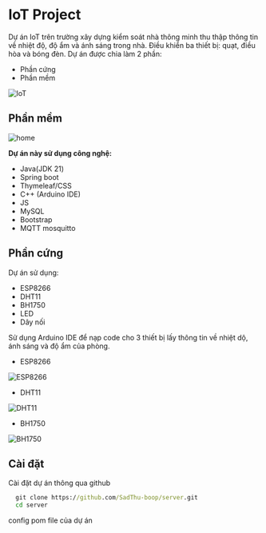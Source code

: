 # IoT Project
Dự án IoT trên trường xây dựng kiểm soát nhà thông minh thu thập thông tin về nhiệt độ, độ ẩm và ánh sáng trong nhà. Điều khiển ba thiết bị: quạt, điều hòa và bóng đèn. Dự án được chia làm 2 phần:
- Phần cứng
- Phần mềm
  
![IoT](https://i.imgur.com/xsoRQnb.jpg)


## Phần mềm
![home](https://i.imgur.com/c93NCOI.png)

**Dự án này sử dụng công nghệ:**
- Java(JDK 21)
- Spring boot
- Thymeleaf/CSS
- C++ (Arduino IDE)
- JS
- MySQL
- Bootstrap
- MQTT mosquitto




## Phần cứng
Dự án sử dụng:
- ESP8266
- DHT11
- BH1750 
- LED 
- Dây nối

 Sử dụng Arduino IDE để nạp code cho 3 thiết bị lấy thông tin về nhiệt dộ, ánh sáng và độ ẩm của phòng.
- ESP8266
  
 ![ESP8266](https://i.imgur.com/dfNIDLRb.jpg)

 - DHT11
   
 ![DHT11](https://i.imgur.com/0BTInuZb.jpg)

 - BH1750
   
 ![BH1750](https://i.imgur.com/LJMSY37b.jpg)

 
## Cài đặt

Cài đặt dự án thông qua github

```cmd
  git clone https://github.com/SadThu-boop/server.git
  cd server
```
config pom file của dự án 
    
